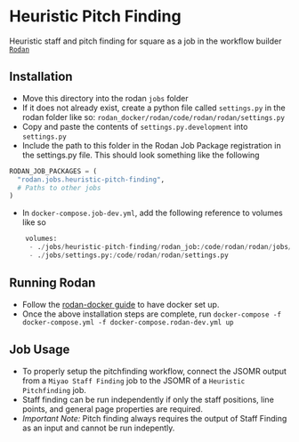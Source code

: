 # Heuristic Pitch Finding
Heuristic staff and pitch finding for square as a job in the workflow builder [```Rodan```](https://github.com/DDMAL/Rodan)

## Installation
- Move this directory into the rodan `jobs` folder
- If it does not already exist, create a python file called `settings.py` in the rodan folder like so: `rodan_docker/rodan/code/rodan/rodan/settings.py`
- Copy and paste the contents of `settings.py.development` into `settings.py`
- Include the path to this folder in the Rodan Job Package registration in the settings.py file. This should look something like the following
``` python
RODAN_JOB_PACKAGES = (
  "rodan.jobs.heuristic-pitch-finding",
  # Paths to other jobs
)
```
- In `docker-compose.job-dev.yml`, add the following reference to volumes like so
``` python
    volumes:
     - ./jobs/heuristic-pitch-finding/rodan_job:/code/rodan/rodan/jobs/heuristic-pitch-finding
     - ./jobs/settings.py:/code/rodan/rodan/settings.py
```

## Running Rodan
- Follow the [rodan-docker guide](https://github.com/DDMAL/rodan-docker/blob/master/README.md) to have docker set up.
- Once the above installation steps are complete, run ```docker-compose -f docker-compose.yml -f docker-compose.rodan-dev.yml up``` 

## Job Usage
- To properly setup the pitchfinding workflow, connect the JSOMR output from a `Miyao Staff Finding` job to the JSOMR of a `Heuristic Pitchfinding` job. 
- Staff finding can be run independently if only the staff positions, line points, and general page properties are required. 
- *Important Note:* Pitch finding always requires the output of Staff Finding as an input and cannot be run indepently.